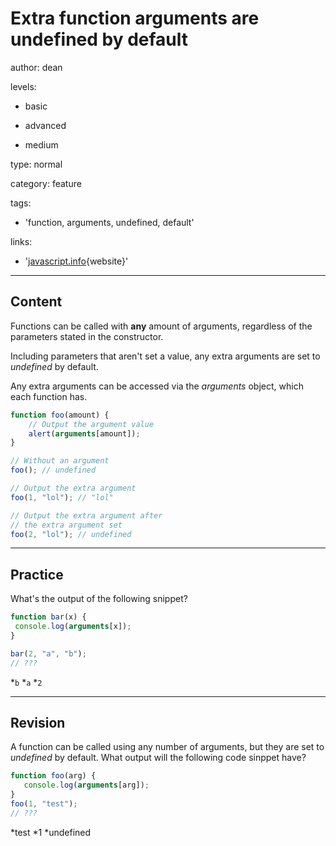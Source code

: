 # Extra function arguments are undefined by default
author: dean

levels:

  - basic

  - advanced

  - medium

type: normal

category: feature

tags:

  - 'function, arguments, undefined, default'

links:

  - '[javascript.info](http://javascript.info/tutorial/arguments){website}'

---
## Content

Functions can be called with **any** amount of arguments, regardless of the parameters stated in the constructor.

Including parameters that aren't set a value, any extra arguments are set to *undefined* by default.

Any extra arguments can be accessed via the *arguments* object, which each function has.

```javascript
function foo(amount) {
    // Output the argument value
    alert(arguments[amount]);
}

// Without an argument
foo(); // undefined

// Output the extra argument
foo(1, "lol"); // "lol"

// Output the extra argument after
// the extra argument set
foo(2, "lol"); // undefined
```

---
## Practice

What's the output of the following snippet?
```javascript
function bar(x) {
 console.log(arguments[x]);
}

bar(2, "a", "b");
// ???
```
*`b`
*`a`
*`2`

---
## Revision

A function can be called using any number of arguments, but they are set to *undefined* by default. What output will the following code sinppet have?
```javascript
function foo(arg) {
   console.log(arguments[arg]);
}
foo(1, "test");
// ???
```
*test
*1
*undefined